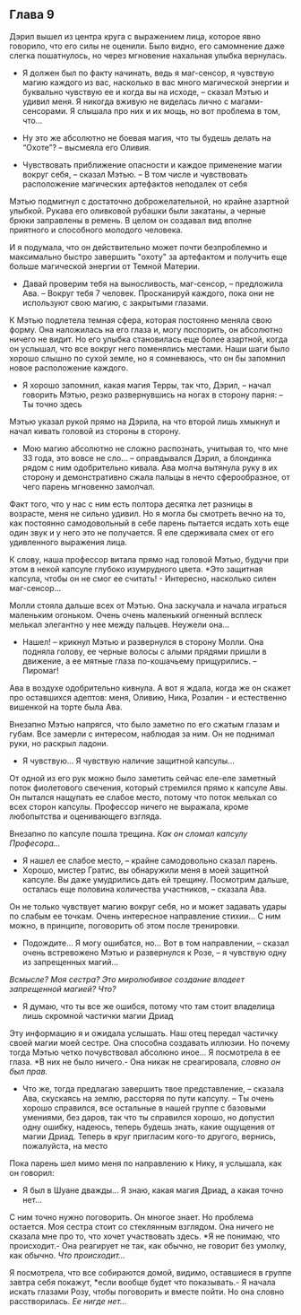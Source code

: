 ## Глава 9

Дэрил вышел из центра круга с выражением лица, которое явно говорило, что его силы не оценили. Было видно, его
самомнение даже слегка пошатнулось, но через мгновение нахальная улыбка вернулась.

- Я должен был по факту начинать, ведь я маг-сенсор, я чувствую магию каждого из вас, насколько в вас много магической
  энергии и буквально чувствую ее и когда вы на исходе, – сказал Мэтью и удивил меня. Я никогда вживую не виделась лично
  с магами-сенсорами. Я слышала про них и их мощь, но вот проблема в том, что…

- Ну это же абсолютно не боевая магия, что ты будешь делать на “Охоте”? – высмеяла его Оливия.
- Чувствовать приближение опасности и каждое применение магии вокруг себя, – сказал Мэтью. – В том числе и чувствовать
  расположение магических артефактов неподалек от себя

Мэтью подмигнул с достаточно доброжелательной, но крайне азартной улыбкой. Рукава его оливковой рубашки были закатаны, а
черные брюки заправлены в ремень. В целом он создавал вид вполне приятного и способного молодого человека.

И я подумала, что он действительно может почти безпроблемно и максимально быстро завершить "охоту" за артефактом и
получить еще больше магической энергии от Темной Материи.

- Давай проверим тебя на выносливость, маг-сенсор, – предложила Ава. – Вокруг тебя 7 человек. Просканируй каждого, пока
  они не используют свою магию, с закрытыми глазами.

К Мэтью подлетела темная сфера, которая постоянно меняла свою форму. Она наложилась на его глаза и, могу поспорить, он
абсолютно ничего не видит. Но его улыбка становилась еще более азартной, когда он услышал, что все вокруг него
поменялись местами. Наши шаги было хорошо слышно по сухой земле, но я сомневаюсь, что он бы запомнил новое расположение
каждого.

- Я хорошо запомнил, какая магия Терры, так что, Дэрил, – начал говорить Мэтью, резко развернувшись на ногах в сторону
  парня: – Ты точно здесь

Мэтью указал рукой прямо на Дэрила, на что второй лишь хмыкнул и начал кивать головой из стороны в сторону.

- Мою магию абсолютно не сложно распознать, учитывая то, что мне 33 года, это вовсе не сло... – оправдывался Дэрил, а
  блондинка рядом с ним одобрительно кивала. Ава молча вытянула руку в их сторону и демонстративно сжала пальцы в нечто
  сферообразное, от чего парень мгновенно замолчал.

Факт того, что у нас с ним есть полтора десятка лет разницы в возрасте, меня не сильно удивил. Но я могла бы смотреть
вечно на то, как постоянно самодовольный в себе парень пытается исдать хоть еще один звук и у него это не получается. Я
еле сдерживала смех от его удивленного выражения лица.

К слову, наша профессор витала прямо над головой Мэтью, будучи при этом в некой капсуле глубоко изумрудного цвета. *Это
защитная капсула, чтобы он не смог ее считать! - Интересно, насколько силен маг-сенсор...

Молли стояла дальше всех от Мэтью. Она заскучала и начала играться маленьким огоньком. Очень очень маленький огненный
всплеск мелькал элегантно у нее между пальцев. Неужели она...

- Нашел! – крикнул Мэтью и развернулся в сторону Молли. Она подняла голову, ее черные волосы с алыми прядями пришли в
  движение, а ее мятные глаза по-кошачьему прищурились. – Пиромаг!

Ава в воздухе одобрительно кивнула. А вот я ждала, когда же он скажет про оставшихся адептов: меня, Оливию, Ника,
Розалин - и естественно вишенкой на торте была Ава.

Внезапно Мэтью напрягся, что было заметно по его сжатым глазам и губам. Все замерли с интересом, наблюдая за ним. Он не
поднимал руки, но раскрыл ладони.

- Я чувствую... Я чувствую наличие защитной капсулы...

От одной из его рук можно было заметить сейчас еле-еле заметный поток фиолетового свечения, который стремился прямо к
капсуле Авы. Он пытался нащупать ее слабое место, потому что поток мелькал со всех сторон капсулы. Профессор ничего не
выражала, кроме любопытства и оценивающего взгляда.

Внезапно по капсуле пошла трещина. *Как он сломал капсулу Професора...*

- Я нашел ее слабое место, – крайне самодовольно сказал парень.
- Хорошо, мистер Гратис, вы обнаружили меня в моей защитной капсуле. Вы даже умудрились дать ей трещину. Посмотрим
  дальше, осталась еще половина количества участников, – сказала Ава.

Он не только чувствует магию вокруг себя, но и может задавать удары по слабым ее точкам. Очень интересное направление
стихии... С ним можно, в принципе, поговорить об этом после тренировки.

- Подождите... Я могу ошибатся, но... Вот в том направлении, – сказал очень встревожено Мэтью и развернулся к Розе, – я
  чувствую одну из запрещенных магий...

*Всмысле? Моя сестра? Это миролюбивое создание владеет запрещенной магией? Что?*

- Я думаю, что ты все же ошибся, потому что там стоит владелица лишь скромной частички магии Дриад

Эту информацию я и ожидала услышать. Наш отец передал частичку своей магии моей сестре. Она способна создавать иллюзии.
Но почему тогда Мэтью четко почувствовал абсолюно иное... Я посмотрела в ее глаза. *В них не было ничего.- Она никак не
среагировала, *словно он был прав.*

- Что же, тогда предлагаю завершить твое представление, – сказала Ава, скускаясь на землю, рассторяя по пути капсулу. –
  Ты очень хорошо справился, все остальные в нашей группе с базовыми умениями, без даров, так что ты справился хорошо,
  но допустил одну ошибку, надеюсь, теперь будешь знать, какие ощущения от магии Дриад. Теперь в круг пригласим кого-то
  другого, вернись, пожалуйста, на место

Пока парень шел мимо меня по направлению к Нику, я услышала, как он говорил:

- Я был в Шуане дважды... Я знаю, какая магия Дриад, а какая точно нет...

С ним точно нужно поговорить. Он многое знает. Но проблема остается. Моя сестра стоит со стеклянным взглядом. Она
ничего не сказала мне про то, что хочет участвовать здесь. *Я не понимаю, что происходит.- Она реагирует не так, как
обычно, не говорит без умолку, как обычно. *Что происходит...*

Я посмотрела, что все собираются домой, видимо, оставшиеся в группе завтра себя покажут, *если вообще будет что
показывать.- Я начала искать глазами Розу, чтобы поговорить и вместе пойти. Но она словно расстворилась. *Ее нигде
нет...*
